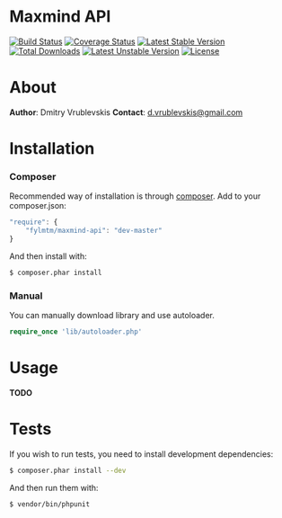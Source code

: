 Maxmind API
===============
[![Build Status](https://travis-ci.org/FylmTM/maxmind-api-php.png?branch=master)](https://travis-ci.org/FylmTM/maxmind-api-php)
[![Coverage Status](https://coveralls.io/repos/FylmTM/maxmind-api-php/badge.png?branch=master)](https://coveralls.io/r/FylmTM/maxmind-api-php?branch=master)
[![Latest Stable Version](https://poser.pugx.org/fylmtm/maxmind-api/v/stable.png)](https://packagist.org/packages/fylmtm/maxmind-api)
[![Total Downloads](https://poser.pugx.org/fylmtm/maxmind-api/downloads.png)](https://packagist.org/packages/fylmtm/maxmind-api)
[![Latest Unstable Version](https://poser.pugx.org/fylmtm/maxmind-api/v/unstable.png)](https://packagist.org/packages/fylmtm/maxmind-api)
[![License](https://poser.pugx.org/fylmtm/maxmind-api/license.png)](https://packagist.org/packages/fylmtm/maxmind-api)

# About
**Author**: Dmitry Vrublevskis
**Contact**: d.vrublevskis@gmail.com

# Installation
### Composer
Recommended way of installation is through [composer](http://getcomposer.org/).
Add to your composer.json:
```javascript
"require": {
    "fylmtm/maxmind-api": "dev-master"
}
```
And then install with:
```bash
$ composer.phar install
```

### Manual
You can manually download library and use autoloader.
```php
require_once 'lib/autoloader.php'
```

# Usage
**TODO**

# Tests
If you wish to run tests, you need to install development dependencies:
```bash
$ composer.phar install --dev
```
And then run them with:
```bash
$ vendor/bin/phpunit
```